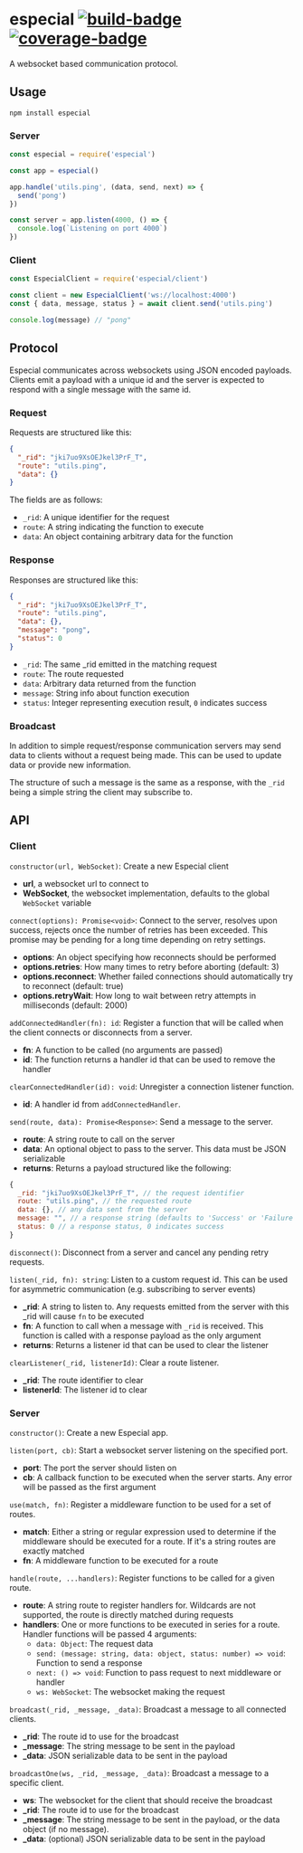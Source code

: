 # especial <a href="https://app.circleci.com/pipelines/github/vimwitch/especial" target="_blank">![build-badge](https://img.shields.io/circleci/build/github/vimwitch/especial?token=9c37b99e7b34a165ae1f3e0c6ea4c5acead2db40)</a> <a href="https://tubby.cloud/tubs/617c8c01d6af3500196df884/index.html" target="_blank">![coverage-badge](https://tubby.cloud/tubs/617c8c01d6af3500196df884/badge.svg)</a>

A websocket based communication protocol.

## Usage

`npm install especial`

### Server

```js
const especial = require('especial')

const app = especial()

app.handle('utils.ping', (data, send, next) => {
  send('pong')
})

const server = app.listen(4000, () => {
  console.log(`Listening on port 4000`)
})

```

### Client

```js
const EspecialClient = require('especial/client')

const client = new EspecialClient('ws://localhost:4000')
const { data, message, status } = await client.send('utils.ping')

console.log(message) // "pong"
```

## Protocol

Especial communicates across websockets using JSON encoded payloads. Clients emit a payload with a unique id and the server is expected to respond with a single message with the same id.

### Request

Requests are structured like this:

```json
{
  "_rid": "jki7uo9XsOEJkel3PrF_T",
  "route": "utils.ping",
  "data": {}
}
```

The fields are as follows:
  - `_rid`: A unique identifier for the request
  - `route`: A string indicating the function to execute
  - `data`: An object containing arbitrary data for the function

### Response

Responses are structured like this:

```json
{
  "_rid": "jki7uo9XsOEJkel3PrF_T",
  "route": "utils.ping",
  "data": {},
  "message": "pong",
  "status": 0
}
```

- `_rid`: The same \_rid emitted in the matching request
- `route`: The route requested
- `data`: Arbitrary data returned from the function
- `message`: String info about function execution
- `status`: Integer representing execution result, `0` indicates success

### Broadcast

In addition to simple request/response communication servers may send data to clients without a request being made. This can be used to update data or provide new information.

The structure of such a message is the same as a response, with the `_rid` being a simple string the client may subscribe to.

## API

### Client

`constructor(url, WebSocket)`: Create a new Especial client
  - **url**, a websocket url to connect to
  - **WebSocket**, the websocket implementation, defaults to the global `WebSocket` variable

`connect(options): Promise<void>`: Connect to the server, resolves upon success, rejects once the number of retries has been exceeded. This promise may be pending for a long time depending on retry settings.
  - **options**: An object specifying how reconnects should be performed
  - **options.retries**: How many times to retry before aborting (default: 3)
  - **options.reconnect**: Whether failed connections should automatically try to reconnect (default: true)
  - **options.retryWait**: How long to wait between retry attempts in milliseconds (default: 2000)

`addConnectedHandler(fn): id`: Register a function that will be called when the client connects or disconnects from a server.
  - **fn**: A function to be called (no arguments are passed)
  - **id**: The function returns a handler id that can be used to remove the handler

`clearConnectedHandler(id): void`: Unregister a connection listener function.
  - **id**: A handler id from `addConnectedHandler`.

`send(route, data): Promise<Response>`: Send a message to the server.
  - **route**: A string route to call on the server
  - **data**: An optional object to pass to the server. This data must be JSON serializable
  - **returns**: Returns a payload structured like the following:

```js
{
  _rid: "jki7uo9XsOEJkel3PrF_T", // the request identifier
  route: "utils.ping", // the requested route
  data: {}, // any data sent from the server
  message: "", // a response string (defaults to 'Success' or 'Failure')
  status: 0 // a response status, 0 indicates success
}
```

`disconnect()`: Disconnect from a server and cancel any pending retry requests.

`listen(_rid, fn): string`: Listen to a custom request id. This can be used for asymmetric communication (e.g. subscribing to server events)
  - **_rid**: A string to listen to. Any requests emitted from the server with this _rid will cause `fn` to be executed
  - **fn**: A function to call when a message with `_rid` is received. This function is called with a response payload as the only argument
  - **returns**: Returns a listener id that can be used to clear the listener

`clearListener(_rid, listenerId)`: Clear a route listener.
  - **_rid**: The route identifier to clear
  - **listenerId**: The listener id to clear

### Server

`constructor()`: Create a new Especial app.

`listen(port, cb)`: Start a websocket server listening on the specified port.
  - **port**: The port the server should listen on
  - **cb**: A callback function to be executed when the server starts. Any error will be passed as the first argument

`use(match, fn)`: Register a middleware function to be used for a set of routes.
  - **match**: Either a string or regular expression used to determine if the middleware should be executed for a route. If it's a string routes are exactly matched
  - **fn**: A middleware function to be executed for a route

`handle(route, ...handlers)`: Register functions to be called for a given route.
  - **route**: A string route to register handlers for. Wildcards are not supported, the route is directly matched during requests
  - **handlers**: One or more functions to be executed in series for a route. Handler functions will be passed 4 arguments:
    - `data: Object`: The request data
    - `send: (message: string, data: object, status: number) => void`: Function to send a response
    - `next: () => void`: Function to pass request to next middleware or handler
    - `ws: WebSocket`: The websocket making the request

`broadcast(_rid, _message, _data)`: Broadcast a message to all connected clients.
  - **_rid**: The route id to use for the broadcast
  - **_message**: The string message to be sent in the payload
  - **_data**: JSON serializable data to be sent in the payload

`broadcastOne(ws, _rid, _message, _data)`: Broadcast a message to a specific client.
  - **ws**: The websocket for the client that should receive the broadcast
  - **_rid**: The route id to use for the broadcast
  - **_message**: The string message to be sent in the payload, or the data object (if no message).
  - **_data**: (optional) JSON serializable data to be sent in the payload
